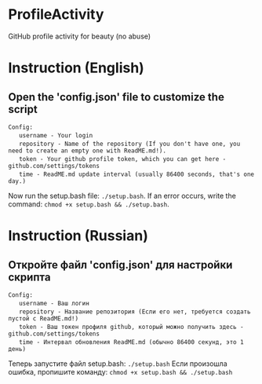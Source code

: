 # ProfileActivity
GitHub profile activity for beauty (no abuse)

# Instruction (English)
<h2>Open the 'config.json' file to customize the script</h2>

```
Config:
ㅤㅤusername - Your login 
ㅤㅤrepository - Name of the repository (If you don't have one, you need to create an empty one with ReadME.md!).
ㅤㅤtoken - Your github profile token, which you can get here - github.com/settings/tokens
ㅤㅤtime - ReadME.md update interval (usually 86400 seconds, that's one day.)
```

Now run the setup.bash file:
`./setup.bash`.
If an error occurs, write the command:
`chmod +x setup.bash && ./setup.bash`.

# Instruction (Russian)
<h2>Откройте файл 'config.json' для настройки скрипта</h2>

```
Config:
ㅤㅤusername - Ваш логин 
ㅤㅤrepository - Название репозитория (Если его нет, требуется создать пустой с ReadME.md!)
ㅤㅤtoken - Ваш токен профиля github, который можно получить здесь - github.com/settings/tokens
ㅤㅤtime - Интервал обновления ReadME.md (обычно 86400 секунд, это 1 день)
```

Теперь запустите файл setup.bash:
`./setup.bash`
Если произошла ошибка, пропишите команду:
`chmod +x setup.bash && ./setup.bash`
<!--- Good Luck --->
